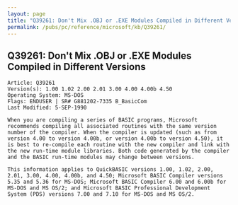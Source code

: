 ```yaml
---
layout: page
title: "Q39261: Don't Mix .OBJ or .EXE Modules Compiled in Different Versions"
permalink: /pubs/pc/reference/microsoft/kb/Q39261/
---
```


## Q39261: Don't Mix .OBJ or .EXE Modules Compiled in Different Versions

	Article: Q39261
	Version(s): 1.00 1.02 2.00 2.01 3.00 4.00 4.00b 4.50
	Operating System: MS-DOS
	Flags: ENDUSER | SR# G881202-7335 B_BasicCom
	Last Modified: 5-SEP-1990
	
	When you are compiling a series of BASIC programs, Microsoft
	recommends compiling all associated routines with the same version
	number of the compiler. When the compiler is updated (such as from
	version 4.00 to version 4.00b, or version 4.00b to version 4.50), it
	is best to re-compile each routine with the new compiler and link with
	the new run-time module libraries. Both code generated by the compiler
	and the BASIC run-time modules may change between versions.
	
	This information applies to QuickBASIC versions 1.00, 1.02, 2.00,
	2.01, 3.00, 4.00, 4.00b, and 4.50; Microsoft BASIC Compiler versions
	5.35 and 5.36 for MS-DOS; Microsoft BASIC Compiler 6.00 and 6.00b for
	MS-DOS and MS OS/2; and Microsoft BASIC Professional Development
	System (PDS) versions 7.00 and 7.10 for MS-DOS and MS OS/2.
